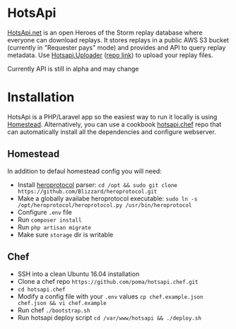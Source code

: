 # HotsApi

[HotsApi.net](http://hotsapi.net/) is an open Heroes of the Storm replay database where everyone can download replays. It stores replays in a public AWS S3 bucket (currently in "Requester pays" mode) and provides and API to query replay metadata. Use  [Hotsapi.Uploader](http://hotsapi.net/upload) ([repo link](https://github.com/poma/Hotsapi.Uploader)) to upload your replay files.

Currently API is still in alpha and may change

# Installation

HotsApi is a PHP/Laravel app so the easiest way to run it locally is using [Homestead](https://laravel.com/docs/5.4/homestead). Alternatively, you can use a cookbook [hotsapi.chef](https://github.com/poma/hotsapi.chef) repo that can automatically install all the dependencies and configure webserver.

## Homestead

In addition to defaul homestead config you will need:

* Install [heroprotocol](https://github.com/Blizzard/heroprotocol) parser: `cd /opt && sudo git clone https://github.com/Blizzard/heroprotocol.git`
* Make a globally availabe heroprotocol executable: `sudo ln -s /opt/heroprotocol/heroprotocol.py /usr/bin/heroprotocol`
* Configure `.env` file
* Run `composer install`
* Run `php artisan migrate`
* Make sure `storage` dir is writable

## Chef

* SSH into a clean Ubuntu 16.04 installation
* Clone a chef repo `https://github.com/poma/hotsapi.chef.git`
* `cd hotsapi.chef`
* Modify a config file with your `.env` values `cp chef.example.json chef.json && vi chef.example`
* Run chef `./bootstrap.sh`
* Run hotsapi deploy script `cd /var/www/hotsapi && ./deploy.sh`

